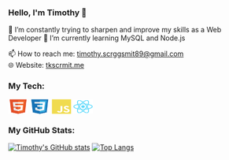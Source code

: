### Hello, I'm Timothy 👋

🔭 I’m constantly trying to sharpen and improve my skills as a Web Developer
🌱 I’m currently learning MySQL and Node.js
  
📫 How to reach me: [timothy.scrggsmit89@gmail.com](mailto:timothy.scrggsmit89@gmail.com)  
🌐 Website: [tkscrmit.me](https://tkscrmit.me)  
  
  
### My Tech:

<div>
  <img align="center" alt="HTML" height="30" width="40" src="https://raw.githubusercontent.com/devicons/devicon/master/icons/html5/html5-original.svg">
  <img align="center" alt="CSS" height="30" width="40" src="https://raw.githubusercontent.com/devicons/devicon/master/icons/css3/css3-original.svg">
  <img align="center" alt="JS" height="30" width="40" src="https://raw.githubusercontent.com/devicons/devicon/master/icons/javascript/javascript-plain.svg">
  <img align="center" alt="React" height="30" width="40" src="https://raw.githubusercontent.com/devicons/devicon/master/icons/react/react-original.svg">
</div>  
  
  
### My GitHub Stats:  

[![Timothy's GitHub stats](https://github-readme-stats.vercel.app/api?username=timkmitchell)](https://github.com/anuraghazra/github-readme-stats)
[![Top Langs](https://github-readme-stats.vercel.app/api/top-langs/?username=timkmitchell)](https://github.com/anuraghazra/github-readme-stats)
